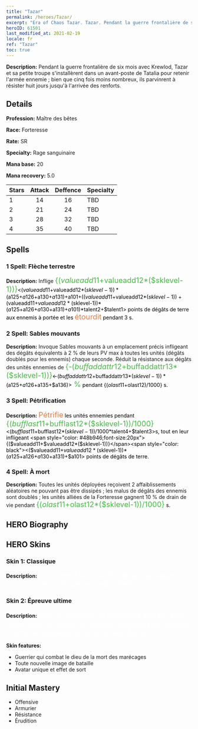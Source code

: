 ```yaml
---
title: "Tazar"
permalink: /heroes/Tazar/
excerpt: "Era of Chaos Tazar. Tazar. Pendant la guerre frontalière de six mois avec Krewlod, Tazar et sa petite troupe s'installèrent dans un avant-poste de Tatalia pour retenir l'armée ennemie ; bien que cinq fois moins nombreux, ils parvinrent à résister huit jours jusqu'à l'arrivée des renforts."
heroID: 61501
last_modified_at: 2021-02-19
locale: fr
ref: "Tazar"
toc: true
---
```

 **Description:** Pendant la guerre frontalière de six mois avec Krewlod, Tazar et sa petite troupe s'installèrent dans un avant-poste de Tatalia pour retenir l'armée ennemie ; bien que cinq fois moins nombreux, ils parvinrent à résister huit jours jusqu'à l'arrivée des renforts.
## Details
 **Profession:** Maître des bêtes

 **Race:** Forteresse

 **Rate:** SR

 **Specialty:** Rage sanguinaire

 **Mana base:** 20

 **Mana recovery:** 5.0


  | Stars   |     Attack     |    Deffence    |      Specialty     |
  |---------|:---------------:|:---------------:|--------------------|
  |    1    | 14 | 16 | TBD |
  |    2    | 21 | 24 | TBD |
  |    3    | 28 | 32 | TBD |
  |    4    | 35 | 40 | TBD |

## Spells
### 1 Spell: Flèche terrestre
 **Description:** Inflige <span style="color: #48b946;font-size:20px">{($valueadd11+$valueadd12*($sklevel-1))}</span><span style="color: black"><($valueadd11+$valueadd12*($sklevel-1))*($a125+$a126+$a130+$a131)+$a101+(($valueadd11+$valueadd12*($sklevel-1))+($valueadd11+$valueadd12*($sklevel-1))*($a125+$a126+$a130+$a131)+$a101)*$talent2+$talent1> points de dégâts de terre aux ennemis à portée et les <span style="color: #e07c44;font-size:20px">étourdit</span><span style="color: black"> pendant 3 s.

### 2 Spell: Sables mouvants
 **Description:** Invoque Sables mouvants à un emplacement précis infligeant des dégâts équivalents à 2 % de leurs PV max à toutes les unités (dégâts doublés pour les ennemis) chaque seconde. Réduit la résistance aux dégâts des unités ennemies de <span style="color: #48b946;font-size:20px">{-($buffaddattr12+$buffaddattr13*($sklevel-1))}</span><span style="color: black"><-($buffaddattr12+$buffaddattr13*($sklevel-1))*($a125+$a126+$a135+$a136)><span style="color: #48b946;font-size:20px"> %</span><span style="color: black"> pendant {($olast11+$olast12)/1000} s.

### 3 Spell: Pétrification
 **Description:** <span style="color: #e07c44;font-size:20px">Pétrifie</span><span style="color: black"> les unités ennemies pendant <span style="color: #48b946;font-size:20px">{($bufflast11+$bufflast12*($sklevel-1))/1000}</span><span style="color: black"><($bufflast11+$bufflast12*($sklevel-1))/1000*$talent4+$talent3>s, tout en leur infligeant <span style="color: #48b946;font-size:20px">{($valueadd11+$valueadd12*($sklevel-1))}</span><span style="color: black"><($valueadd11+$valueadd12*($sklevel-1))*($a125+$a126+$a130+$a131)+$a101> points de dégâts de terre.

### 4 Spell: À mort
 **Description:** Toutes les unités déployées reçoivent 2 affaiblissements aléatoires ne pouvant pas être dissipés ; les malus de dégâts des ennemis sont doublés ; les unités alliées de la Forteresse gagnent 10 % de drain de vie pendant <span style="color: #48b946;font-size:20px">{($olast11+$olast12*($sklevel-1))/1000}</span><span style="color: black"> s.


## HERO Biography

## HERO Skins
### Skin 1: **Classique**

 **Description:** <span style="color: #ffffff;font-size:20px">Vous serez la proie d'animaux sauvages si vous écoutez uniquement votre instinct.</span>


### Skin 2: **Épreuve ultime**

 **Description:** <span style="color: #ffffff;font-size:20px">Seul un guerrier ne comptant que sur son corps pour terrasser la Grande Gorgone peut mériter le titre de Seigneur de guerre des Marais !</span>

 **Skin features:** 

   - Guerrier qui combat le dieu de la mort des marécages
   - Toute nouvelle image de bataille
   - Avatar unique et effet de sort


## Initial Mastery
   - Offensive
   - Armurier
   - Résistance
   - Érudition
